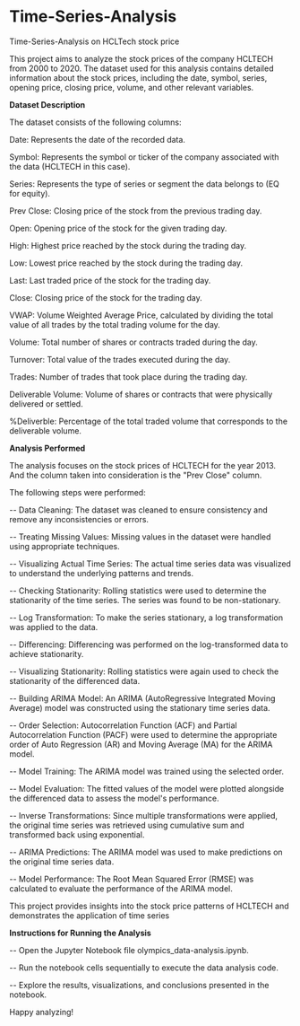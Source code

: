 # Time-Series-Analysis
Time-Series-Analysis on HCLTech stock price

This project aims to analyze the stock prices of the company HCLTECH from 2000 to 2020. The dataset used for this analysis contains detailed information about the stock prices, including the date, symbol, series, opening price, closing price, volume, and other relevant variables.

**Dataset Description**

The dataset consists of the following columns:

Date: Represents the date of the recorded data.

Symbol: Represents the symbol or ticker of the company associated with the data (HCLTECH in this case).

Series: Represents the type of series or segment the data belongs to (EQ for equity).

Prev Close: Closing price of the stock from the previous trading day.

Open: Opening price of the stock for the given trading day.

High: Highest price reached by the stock during the trading day.

Low: Lowest price reached by the stock during the trading day.

Last: Last traded price of the stock for the trading day.

Close: Closing price of the stock for the trading day.

VWAP: Volume Weighted Average Price, calculated by dividing the total value of all trades by the total trading volume for the day.

Volume: Total number of shares or contracts traded during the day.

Turnover: Total value of the trades executed during the day.

Trades: Number of trades that took place during the trading day.

Deliverable Volume: Volume of shares or contracts that were physically delivered or settled.

%Deliverble: Percentage of the total traded volume that corresponds to the deliverable volume.


**Analysis Performed**

The analysis focuses on the stock prices of HCLTECH for the year 2013. And the column taken into consideration is the "Prev Close" column. 

The following steps were performed:

-- Data Cleaning: The dataset was cleaned to ensure consistency and remove any inconsistencies or errors.

-- Treating Missing Values: Missing values in the dataset were handled using appropriate techniques.

-- Visualizing Actual Time Series: The actual time series data was visualized to understand the underlying patterns and trends.

-- Checking Stationarity: Rolling statistics were used to determine the stationarity of the time series. The series was found to be non-stationary.

-- Log Transformation: To make the series stationary, a log transformation was applied to the data.

-- Differencing: Differencing was performed on the log-transformed data to achieve stationarity.

-- Visualizing Stationarity: Rolling statistics were again used to check the stationarity of the differenced data.

-- Building ARIMA Model: An ARIMA (AutoRegressive Integrated Moving Average) model was constructed using the stationary time series data.

-- Order Selection: Autocorrelation Function (ACF) and Partial Autocorrelation Function (PACF) were used to determine the appropriate order of Auto Regression (AR) and Moving Average (MA) for the ARIMA model.

-- Model Training: The ARIMA model was trained using the selected order.

-- Model Evaluation: The fitted values of the model were plotted alongside the differenced data to assess the model's performance.

-- Inverse Transformations: Since multiple transformations were applied, the original time series was retrieved using cumulative sum and transformed back using exponential.

-- ARIMA Predictions: The ARIMA model was used to make predictions on the original time series data.

-- Model Performance: The Root Mean Squared Error (RMSE) was calculated to evaluate the performance of the ARIMA model.

This project provides insights into the stock price patterns of HCLTECH and demonstrates the application of time series


**Instructions for Running the Analysis**

-- Open the Jupyter Notebook file olympics_data-analysis.ipynb.

-- Run the notebook cells sequentially to execute the data analysis code.

-- Explore the results, visualizations, and conclusions presented in the notebook.

Happy analyzing!
